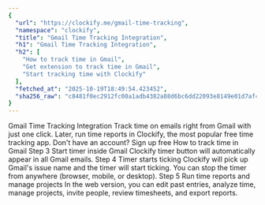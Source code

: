 ```yaml
---
{
  "url": "https://clockify.me/gmail-time-tracking",
  "namespace": "clockify",
  "title": "Gmail Time Tracking Integration",
  "h1": "Gmail Time Tracking Integration",
  "h2": [
    "How to track time in Gmail",
    "Get extension to track time in Gmail",
    "Start tracking time with Clockify"
  ],
  "fetched_at": "2025-10-19T18:49:54.423452",
  "sha256_raw": "c8481f0ec2912fc08a1adb4382a88d6bc6dd22093e8149e01d7af40dc244305b"
}
---
```


Gmail Time Tracking Integration
Track time on emails right from Gmail with just one click. Later, run time reports in Clockify, the most popular free time tracking app.
Don't have an account? Sign up free
How to track time in Gmail
Step 3
Start timer inside Gmail
Clockify timer button will automatically appear in all Gmail emails.
Step 4
Timer starts ticking
Clockify will pick up Gmail's issue name and the timer will start ticking. You can stop the timer from anywhere (browser, mobile, or desktop).
Step 5
Run time reports and manage projects
In the web version, you can edit past entries, analyze time, manage projects, invite people, review timesheets, and export reports.